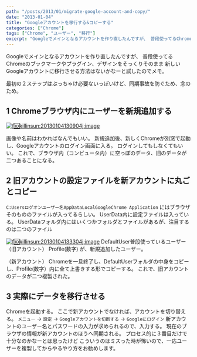 ```yaml
---
path: "/posts/2013/01/migrate-google-account-and-copy/"
date: "2013-01-04"
title: "Googleアカウントを移行する&コピーする"
categories: ["Chrome"]
tags: ["Chrome", "ユーザー", "移行"]
excerpt: "Googleでメインとなるアカウントを作り直したんですが、 普段使ってるChromeのブックマークやプラグイン、デザインをそっくりそのまま 新しいGoo..."
---
```


Googleでメインとなるアカウントを作り直したんですが、 普段使ってるChromeのブックマークやプラグイン、デザインをそっくりそのまま 新しいGoogleアカウントに移行させる方法はないかなーと試したのでメモ。 

最初の２ステップはぶっちゃけ必要ないっぽいけど、同期事故を防ぐため、念のため。 

## 1 Chromeブラウザ内にユーザーを新規追加する

[![f:id:killinsun:20130104130904j:image](https://cdn-ak.f.st-hatena.com/images/fotolife/k/killinsun/20130104/20130104130904.jpg "f:id:killinsun:20130104130904j:image")](http://f.hatena.ne.jp/killinsun/20130104130904) 

画像や名前はわかればなんでもいい。 
新規追加後、新しくChromeが別窓で起動し、Googleアカウントのログイン画面に入る。 
ログインしてもしなくてもいい。 これで、ブラウザ内（コンピュータ内）に空っぽのデータ、旧のデータが二つあることになる。 

## 2 旧アカウントの設定ファイルを新アカウントに丸ごとコピー

`C:Usersログオンユーザー名AppDataLocalGoogleChrome Application` にはブラウザそのもののファイルが入ってるらしい。 
UserData内に設定ファイルは入っている。 UserDataフォルダ内にはいくつかフォルダとファイルがあるが、注目するのは二つのファイル 

[![f:id:killinsun:20130104133304j:image](https://cdn-ak.f.st-hatena.com/images/fotolife/k/killinsun/20130104/20130104133304.jpg "f:id:killinsun:20130104133304j:image")](http://f.hatena.ne.jp/killinsun/20130104133304) 
DefaultUser普段使っているユーザー（旧アカウント） Profile(数字) が、新規追加したユーザー。

（新アカウント） Chromeを一旦終了し、DefaultUserフォルダの中身をコピーし、Profile(数字）内に全て上書きする形でコピーする。 これで、旧アカウントのデータが二つ複製された。 

## 3 実際にデータを移行させる

Chromeを起動する。 ここで新アカウントでなければ、アカウントを切り替える。 
`メニュー` → `設定` → `Googleアカウントを切断する` → `Googleにログイン`
新アカウントのユーザー名とパスワードの入力が求められるので、入力する。 
現在のブラウザの情報が新アカウントのほうへ同期される。 プロセス的に３番目だけで十分なのかなーとは思ったけど こういうのはミスった時が怖いので、一応ユーザーを複製してからやるやり方をお勧めします。